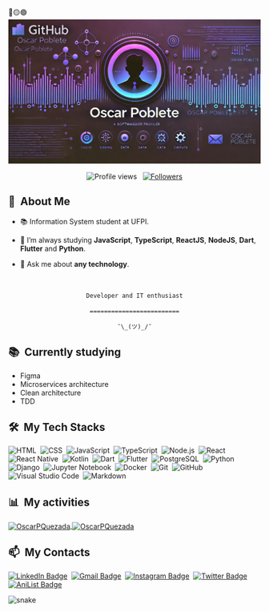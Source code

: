<div>
🔴🟡🟢

<br>

</div>


<div align="center">
  <img src="https://raw.githubusercontent.com/OscarPQuezada/OscarPQuezada/main/github-header.png" alt="Card header" />
</div>

<p align="center">
  <img src="https://komarev.com/ghpvc/?username=OscarPQuezada&color=blueviolet" alt="Profile views" />
  &nbsp;
  <a href="https://github.com/OscarPQuezada?tab=followers">
    <img src="https://img.shields.io/github/followers/OscarPQuezada?style=social" alt="Followers" />
  </a>
</p>


<div>

  ## 🧭 &nbsp;About Me

  - 📚 Information System student at UFPI.
  <!-- - 🔭 I'm currently working on <a href="#">MyJob</a> -->

  - 🌱  I’m always studying **JavaScript**, **TypeScript**, **ReactJS**, **NodeJS**, **Dart**, **Flutter** and **Python**.

  - 💬 Ask me about **any technology**.

  <br>
  

</div>


<div align="center">

  `Developer and IT enthusiast`
  <br>

  `=========================`
  <br>

  `¯\_(ツ)_/¯`
</div>


<div>

  ## 📚 &nbsp;Currently studying

  - Figma
  - Microservices architecture
  - Clean architecture
  - TDD

</div>


<div>

  ## 🛠️ &nbsp;My Tech Stacks

  ![HTML](https://img.shields.io/badge/-HTML-0D1117?style=flat&logo=HTML5)&nbsp;
  ![CSS](https://img.shields.io/badge/-CSS-0D1117?style=flat&logo=CSS3&logoColor=1572B6)&nbsp;
  ![JavaScript](https://img.shields.io/badge/-JavaScript-0D1117?style=flat&logo=javascript)&nbsp;
  ![TypeScript](https://img.shields.io/badge/-TypeScript-0D1117?style=flat&logo=typescript)&nbsp;
  ![Node.js](https://img.shields.io/badge/-Node.js-0D1117?style=flat&logo=node.js)&nbsp;
  ![React](https://img.shields.io/badge/-React-0D1117?style=flat&logo=react)&nbsp;
  ![React Native](https://img.shields.io/badge/-React%20Native-0D1117?style=flat&logo=react)&nbsp;
  ![Kotlin](https://img.shields.io/badge/-Kotlin-0D1117?style=flat&logo=kotlin)&nbsp;
  ![Dart](https://img.shields.io/badge/-Dart-0D1117?style=flat&logo=dart)&nbsp;
  ![Flutter](https://img.shields.io/badge/-Flutter-0D1117?style=flat&logo=flutter)&nbsp;
  ![PostgreSQL](https://img.shields.io/badge/-PostgreSQL-0D1117?style=flat&logo=postgresql)&nbsp;
  ![Python](https://img.shields.io/badge/-Python-0D1117?style=flat&logo=python)&nbsp;
  ![Django](https://img.shields.io/badge/-Django-0D1117?style=flat&logo=django)&nbsp;
  ![Jupyter Notebook](https://img.shields.io/badge/-Jupyter%20Notebook-0D1117?style=flat&logo=jupyter)&nbsp;
  ![Docker](https://img.shields.io/badge/-Docker-0D1117?style=flat&logo=docker)&nbsp;
  ![Git](https://img.shields.io/badge/-Git-0D1117?style=flat&logo=git)&nbsp;
  ![GitHub](https://img.shields.io/badge/-GitHub-0D1117?style=flat&logo=github)&nbsp;
  ![Visual Studio Code](https://img.shields.io/badge/-VS%20Code-0D1117?style=flat&logo=visual-studio-code&logoColor=007ACC)&nbsp;
  ![Markdown](https://img.shields.io/badge/-Markdown-0D1117?style=flat&logo=markdown)

</div>


<div>

  ## 📊 &nbsp;My activities
  <a href="https://github.com/OscarPQuezada">
    <img width=450 height=170 align="center" alt="OscarPQuezada" src="https://github-readme-stats.vercel.app/api?username=OscarPQuezada&theme=midnight-purple&show_icons=true&bg_color=0D1117&hide_border=true&count_private=true" />
  </a>
  <a href="https://github.com/OscarPQuezada">
    <img align="center" alt="OscarPQuezada" src="https://github-readme-stats.vercel.app/api/top-langs/?username=OscarPQuezada&theme=midnight-purple&layout=compact&bg_color=0D1117&hide_border=true&count_private=true" />
  </a>
</div>

<div>

  ## 📫 &nbsp;My Contacts

  <!-- [![Portfolio Badge](https://img.shields.io/badge/-Portifolio-blueviolet?style=flat-square&logo=Portfolio&logoColor=white)](https://pepyn0.github.io/)&nbsp; -->
  [![LinkedIn Badge](https://img.shields.io/badge/-Oscar_Poblete-blue?style=flat-square&logo=Linkedin&logoColor=white&link=https://www.linkedin.com/in/ospo/)](https://www.linkedin.com/in/ospo/)&nbsp;
  [![Gmail Badge](https://img.shields.io/badge/-pablo.pds100@gmail.com-red?style=flat-square&logo=Gmail&logoColor=white)](mailto:pablo.pds100@gmail.com)&nbsp;
  [![Instagram Badge](https://img.shields.io/badge/-Pepyn0__-EB2A08?style=flat-square&logo=Instagram&logoColor=white)](https://www.instagram.com/pepyn0_/)&nbsp;
  [![Twitter Badge](https://img.shields.io/badge/-Pepyn0-blue?style=flat-square&logo=Twitter&logoColor=white)](https://twitter.com/Pepyn0)&nbsp;
  [![AniList Badge](https://img.shields.io/badge/-Pepyn0-C063FF?style=flat-square&logo=Anilist&logoColor=white)](https://anilist.co/user/Pepyn0/)

</div>


<!-- ![Snake animation](https://github.com/Pepyn0/Pepyn0/blob/output/github-contribution-grid-snake.svg) -->

<div>
  <img src="https://github.com/OscarPQuezada/OscarPQuezada/raw/output/github-contribution-grid-snake.svg" alt="snake"></center>
</div>

<!-- ## 📚 &nbsp;My Projects -->
